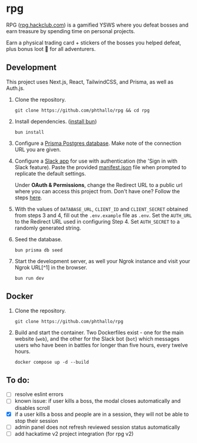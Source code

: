# rpg

RPG ([rpg.hackclub.com](https://rpg.hackclub.com)) is a gamified YSWS where you defeat bosses and earn treasure by spending time on personal projects. 

Earn a physical trading card + stickers of the bosses you helped defeat, plus bonus loot 👀 for all adventurers.

## Development
This project uses Next.js, React, TailwindCSS, and Prisma, as well as Auth.js.

1. Clone the repository.
    ```
    git clone https://github.com/phthallo/rpg && cd rpg
    ```

2. Install dependencies. ([install bun](https://bun.sh/docs/installation))
    ```
    bun install 
    ```

3. Configure a [Prisma Postgres database](https://www.prisma.io/). Make note of the connection URL you are given.

4. Configure a [Slack app](https://api.slack.com/apps) for use with authentication (the 'Sign in with Slack feature). Paste  the provided [manifest.json](/manifest.json) file when prompted to replicate the default settings.

    Under **OAuth & Permissions**, change the Redirect URL to a public url where you can access this project from. Don't have one? Follow the steps [here](https://github.com/hackclub/dos-journey/blob/main/contributing/CONTRIBUTING.md#slack-contributions).

5. With the values of `DATABASE_URL`, `CLIENT_ID` and `CLIENT_SECRET` obtained from steps 3 and 4, fill out the `.env.example` file as `.env`. Set the `AUTH_URL` to the Redirect URL used in configuring Step 4. Set `AUTH_SECRET` to a randomly generated string.

6. Seed the database.
   ```
   bun prisma db seed
   ```

7. Start the development server, as well your Ngrok instance and visit your Ngrok URL[^1] in the browser.
   ```
   bun run dev
   ```

## Docker
1. Clone the repository.
    ```
    git clone https://github.com/phthallo/rpg 
    ```

2. Build and start the container. Two Dockerfiles exist - one for the main website (`web`), and the other for the Slack bot (`bot`) which messages users who have been in battles for longer than five hours, every twelve hours.
    ```
    docker compose up -d --build
    ```

## To do:
- [ ] resolve eslint errors
- [ ] known issue: if user kills a boss, the modal closes automatically and disables scroll
- [x] if a user kills a boss and people are in a session, they will not be able to stop their session
- [ ] admin panel does not refresh reviewed session status automatically
- [ ] add hackatime v2 project integration (for rpg v2)